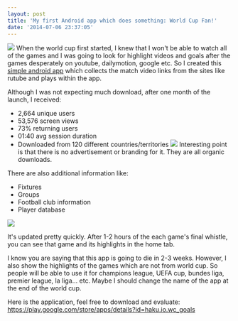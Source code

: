 ```yaml
---
layout: post
title: 'My first Android app which does something: World Cup Fan!'
date: '2014-07-06 23:37:05'
---
```


![](http://res.cloudinary.com/hakanu/image/upload/v1404690547/galaxys4_white_portrait_gi565v.png)
When the world cup first started, I knew that I won't be able to watch all of the games and I was going to look for highlight videos and goals after the games desperately on youtube, dailymotion, google etc. So I created this [simple android app](https://play.google.com/store/apps/details?id=haku.io.wc_goals) which collects the match video links from the sites like rutube and plays within the app.

Although I was not expecting much download, after one month of the launch, I received:

* 2,664 unique users
* 53,576 screen views
* 73% returning users
* 01:40 avg session duration
* Downloaded from 120 different countries/territories
![](http://res.cloudinary.com/hakanu/image/upload/v1404773788/Screen_Shot_2014-07-07_at_23_55_14_ybxj3h.png)
Interesting point is that there is no advertisement or branding for it. They are all organic downloads.


There are also additional information like:

* Fixtures
* Groups
* Football club information
* Player database

![](http://res.cloudinary.com/hakanu/image/upload/v1404690545/nexus4_angle1_rtwkrg.png)

It's updated pretty quickly. After 1-2 hours of the each game's final whistle, you can see that game and its highlights in the home tab.

I know you are saying that this app is going to die in 2-3 weeks. However, I also show the highlights of the games which are not from world cup. So people will be able to use it for champions league, UEFA cup, bundes liga, premier league, la liga... etc. Maybe I should change the name of the app at the end of the world cup.

Here is the application, feel free to download and evaluate:
https://play.google.com/store/apps/details?id=haku.io.wc_goals

